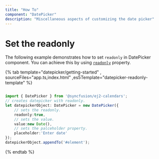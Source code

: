 ```yaml
---
title: "How To"
component: "DatePicker"
description: "Miscellaneous aspects of customizing the date picker"
---
```


# Set the readonly

The following example demonstrates how to set `readonly` in DatePicker component.
You can achieve this by using [`readonly`](../../api/datepicker#readonly) property.

{% tab template="datepicker/getting-started" , sourceFiles="app.ts,index.html"
,es5Template="datepicker-readonly-template" %}

```typescript

import { DatePicker } from '@syncfusion/ej2-calendars';
// creates datepicker with readonly.
let datepickerObject: DatePicker = new DatePicker({
    // sets the readonly.
    readonly:true,
    // sets the value.
    value:new Date(),
    // sets the palceholder property.
    placeholder:'Enter date'
});
datepickerObject.appendTo('#element');

```

{% endtab %}
